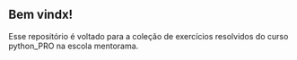 ## Bem vindx!

Esse repositório é voltado para a coleção de exercícios resolvidos do curso python_PRO na escola mentorama.

